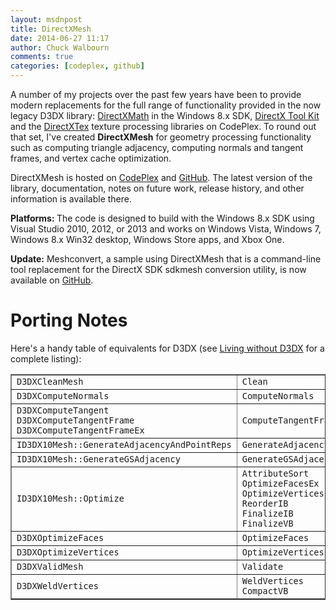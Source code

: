 ```yaml
---
layout: msdnpost
title: DirectXMesh
date: 2014-06-27 11:17
author: Chuck Walbourn
comments: true
categories: [codeplex, github]
---
```

A number of my projects over the past few years have been to provide modern replacements for the full range of functionality provided in the now legacy D3DX library: <a href="https://walbourn.github.io/introducing-directxmath/">DirectXMath</a> in the Windows 8.x SDK, <a href="https://walbourn.github.io/directxtk/">DirectX Tool Kit</a> and the <a href="https://walbourn.github.io/directxtex/">DirectXTex</a> texture processing libraries on CodePlex. To round out that set, I've created <strong>DirectXMesh</strong> for geometry processing functionality such as computing triangle adjacency, computing normals and tangent frames, and vertex cache optimization.
<!--more-->

DirectXMesh is hosted on <a href="http://go.microsoft.com/fwlink/?LinkID=324981">CodePlex</a> and <a href="https://github.com/Microsoft/DirectXMesh">GitHub</a>. The latest version of the library, documentation, notes on future work, release history, and other information is available there.

<strong>Platforms: </strong>The code is designed to build with the Windows 8.x SDK using Visual Studio 2010, 2012, or 2013 and works on Windows Vista, Windows 7, Windows 8.x Win32 desktop, Windows Store apps, and Xbox One.

<strong>Update:</strong> Meshconvert, a sample using DirectXMesh that is a command-line tool replacement for the DirectX SDK sdkmesh conversion utility, is now available on <a href="https://github.com/Microsoft/DirectXMesh/wiki/meshconvert">GitHub</a>.

<h1>Porting Notes</h1>

Here's a handy table of equivalents for D3DX (see <a href="https://walbourn.github.io/living-without-d3dx/">Living without D3DX</a> for a complete listing):

<table border="1">
<tbody>
<tr>
<td><code>D3DXCleanMesh</code></td>
<td><code>Clean</code></td>
</tr>
<tr>
<td><code>D3DXComputeNormals</code></td>
<td><code>ComputeNormals</code></td>
</tr>
<tr>
<td><code>D3DXComputeTangent
D3DXComputeTangentFrame
D3DXComputeTangentFrameEx</code></td>
<td><code>ComputeTangentFrame</code></td>
</tr>
<tr>
<td><code>ID3DX10Mesh::GenerateAdjacencyAndPointReps</code></td>
<td><code>GenerateAdjacencyAndPointReps</code></td>
</tr>
<tr>
<td><code>ID3DX10Mesh::GenerateGSAdjacency</code></td>
<td><code>GenerateGSAdjacency</code></td>
</tr>
<tr>
<td><code>ID3DX10Mesh::Optimize</code></td>
<td><code>AttributeSort
OptimizeFacesEx
OptimizeVertices
ReorderIB
FinalizeIB
FinalizeVB</code></td>
</tr>
<tr>
<td><code>D3DXOptimizeFaces</code></td>
<td><code>OptimizeFaces</code></td>
</tr>
<tr>
<td><code>D3DXOptimizeVertices</code></td>
<td><code>OptimizeVertices</code></td>
</tr>
<tr>
<td><code>D3DXValidMesh</code></td>
<td><code>Validate</code></td>
</tr>
<tr>
<td><code>D3DXWeldVertices</code></td>
<td><code>WeldVertices
CompactVB</code></td>
</tr>
</tbody>
</table>
